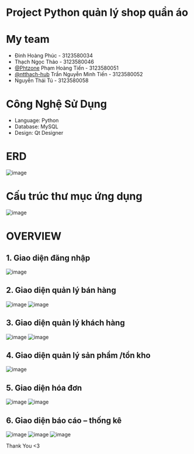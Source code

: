# Project Python quản lý shop quần áo
# My team
- Đinh Hoàng Phúc - 3123580034
- Thạch Ngọc Thảo - 3123580046
- [@Phtzone](https://github.com/phtzone) Phạm Hoàng Tiến - 3123580051
- [@ntthach-hub](https://github.com/ntthach-hub) Trần Nguyễn Minh Tiến - 3123580052
- Nguyễn Thái Tú - 3123580058
# Công Nghệ Sử Dụng
- Language: Python
- Database: MySQL
- Design: Qt Designer
# ERD
![image](https://github.com/user-attachments/assets/2fa98e50-52e9-4cc1-b691-2b3db69eed22)

# Cấu trúc thư mục ứng dụng
![image](https://github.com/user-attachments/assets/7fcc1c6c-1ae8-4e86-8ba1-7396d0e40947)

# OVERVIEW
## 1. Giao diện đăng nhập

   ![image](https://github.com/user-attachments/assets/1e54fdd6-8662-4017-a4b9-11541f31b33f)

## 2. Giao diện quản lý bán hàng

   ![image](https://github.com/user-attachments/assets/5490d747-3709-47ae-8914-893aa38bb7b9)
   ![image](https://github.com/user-attachments/assets/9c7f0e95-aed8-4ce5-916e-49daaaa5367c)

## 3. Giao diện quản lý khách hàng

   ![image](https://github.com/user-attachments/assets/3480dc6f-5b57-42c9-ace4-68195519948e)
   ![image](https://github.com/user-attachments/assets/71661613-186e-4fc3-b8f0-4d59431c5177)

## 4. Giao diện quản lý sản phẩm /tồn kho

   ![image](https://github.com/user-attachments/assets/f659dcf0-1ffa-4969-9c12-71de90280ae4)

## 5. Giao diện hóa đơn

   ![image](https://github.com/user-attachments/assets/22e974b3-a2ed-452f-8952-b748b16bac61)
   ![image](https://github.com/user-attachments/assets/89ee676e-3e9a-43d1-a6ba-87c656103aee)

## 6. Giao diện báo cáo – thống kê

   ![image](https://github.com/user-attachments/assets/71b2f35b-85d0-468a-ac78-e5d2bd1abc41)
   ![image](https://github.com/user-attachments/assets/24071ede-63d5-4f5b-b5a2-91690540e718)
   ![image](https://github.com/user-attachments/assets/7f854a16-51cc-4c87-af0f-c1799fb16fda)

Thank You <3
